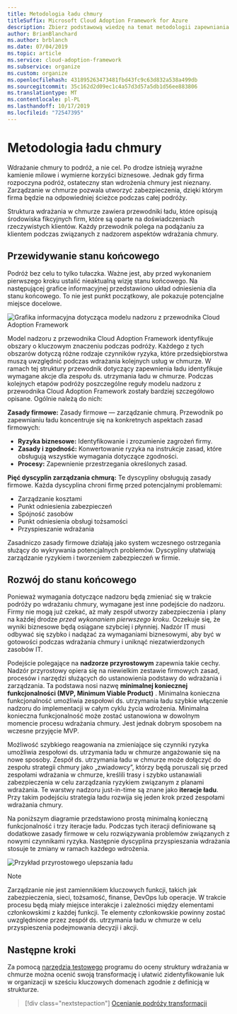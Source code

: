 ```yaml
---
title: Metodologia ładu chmury
titleSuffix: Microsoft Cloud Adoption Framework for Azure
description: Zbierz podstawową wiedzę na temat metodologii zapewniania ładu w chmurze w ramach przewodnika Cloud Adoption Framework.
author: BrianBlanchard
ms.author: brblanch
ms.date: 07/04/2019
ms.topic: article
ms.service: cloud-adoption-framework
ms.subservice: organize
ms.custom: organize
ms.openlocfilehash: 431895263473481fbd43fc9c63d832a538a499db
ms.sourcegitcommit: 35c162d2d09ec1c4a57d3d57a5db1d56ee883806
ms.translationtype: MT
ms.contentlocale: pl-PL
ms.lasthandoff: 10/17/2019
ms.locfileid: "72547395"
---
```

# <a name="cloud-governance-methodology"></a>Metodologia ładu chmury

Wdrażanie chmury to podróż, a nie cel. Po drodze istnieją wyraźne kamienie milowe i wymierne korzyści biznesowe. Jednak gdy firma rozpoczyna podróż, ostateczny stan wdrożenia chmury jest nieznany. Zarządzanie w chmurze pozwala utworzyć zabezpieczenia, dzięki którym firma będzie na odpowiedniej ścieżce podczas całej podróży.

Struktura wdrażania w chmurze zawiera przewodniki ładu, które opisują środowiska fikcyjnych firm, które są oparte na doświadczeniach rzeczywistych klientów. Każdy przewodnik polega na podążaniu za klientem podczas związanych z nadzorem aspektów wdrażania chmury.

## <a name="envision-an-end-state"></a>Przewidywanie stanu końcowego

Podróż bez celu to tylko tułaczka. Ważne jest, aby przed wykonaniem pierwszego kroku ustalić nieaktualną wizję stanu końcowego. Na następującej grafice informacyjnej przedstawiono układ odniesienia dla stanu końcowego. To nie jest punkt początkowy, ale pokazuje potencjalne miejsce docelowe.

![Grafika informacyjna dotycząca modelu nadzoru z przewodnika Cloud Adoption Framework](../_images/operational-transformation-govern-highres.png)

Model nadzoru z przewodnika Cloud Adoption Framework identyfikuje obszary o kluczowym znaczeniu podczas podróży. Każdego z tych obszarów dotyczą różne rodzaje czynników ryzyka, które przedsiębiorstwa muszą uwzględnić podczas wdrażania kolejnych usług w chmurze. W ramach tej struktury przewodnik dotyczący zapewnienia ładu identyfikuje wymagane akcje dla zespołu ds. utrzymania ładu w chmurze. Podczas kolejnych etapów podróży poszczególne reguły modelu nadzoru z przewodnika Cloud Adoption Framework zostały bardziej szczegółowo opisane. Ogólnie należą do nich:

**Zasady firmowe:** Zasady firmowe — zarządzanie chmurą. Przewodnik po zapewnianiu ładu koncentruje się na konkretnych aspektach zasad firmowych:

- **Ryzyka biznesowe:** Identyfikowanie i zrozumienie zagrożeń firmy.
- **Zasady i zgodność:** Konwertowanie ryzyka na instrukcje zasad, które obsługują wszystkie wymagania dotyczące zgodności.
- **Procesy:** Zapewnienie przestrzegania określonych zasad.

**Pięć dyscyplin zarządzania chmurą:** Te dyscypliny obsługują zasady firmowe. Każda dyscyplina chroni firmę przed potencjalnymi problemami:

- Zarządzanie kosztami
- Punkt odniesienia zabezpieczeń
- Spójność zasobów
- Punkt odniesienia obsługi tożsamości
- Przyspieszanie wdrażania

Zasadniczo zasady firmowe działają jako system wczesnego ostrzegania służący do wykrywania potencjalnych problemów. Dyscypliny ułatwiają zarządzanie ryzykiem i tworzeniem zabezpieczeń w firmie.

## <a name="grow-to-the-end-state"></a>Rozwój do stanu końcowego

Ponieważ wymagania dotyczące nadzoru będą zmieniać się w trakcie podróży po wdrażaniu chmury, wymagane jest inne podejście do nadzoru. Firmy nie mogą już czekać, aż mały zespół utworzy zabezpieczenia i plany na każdej drodze *przed wykonaniem pierwszego kroku*. Oczekuje się, że wyniki biznesowe będą osiągane szybciej i płynniej. Nadzór IT musi odbywać się szybko i nadążać za wymaganiami biznesowymi, aby być w gotowości podczas wdrażania chmury i uniknąć niezatwierdzonych zasobów IT.

Podejście polegające na **nadzorze przyrostowym** zapewnia takie cechy. Nadzór przyrostowy opiera się na niewielkim zestawie firmowych zasad, procesów i narzędzi służących do ustanowienia podstawy do wdrażania i zarządzania. Ta podstawa nosi nazwę **minimalnej koniecznej funkcjonalności (MVP, Minimum Viable Product)** . Minimalna konieczna funkcjonalność umożliwia zespołowi ds. utrzymania ładu szybkie włączenie nadzoru do implementacji w całym cyklu życia wdrożenia. Minimalna konieczna funkcjonalność może zostać ustanowiona w dowolnym momencie procesu wdrażania chmury. Jest jednak dobrym sposobem na wczesne przyjęcie MVP.

Możliwość szybkiego reagowania na zmieniające się czynniki ryzyka umożliwia zespołowi ds. utrzymania ładu w chmurze angażowanie się na nowe sposoby. Zespół ds. utrzymania ładu w chmurze może dołączyć do zespołu strategii chmury jako „zwiadowcy”, którzy będą poruszali się przed zespołami wdrażania w chmurze, kreślili trasy i szybko ustanawiali zabezpieczenia w celu zarządzania ryzykiem związanym z planami wdrażania. Te warstwy nadzoru just-in-time są znane jako **iteracje ładu**. Przy takim podejściu strategia ładu rozwija się jeden krok przed zespołami wdrażania chmury.

Na poniższym diagramie przedstawiono prostą minimalną konieczną funkcjonalność i trzy iteracje ładu. Podczas tych iteracji definiowane są dodatkowe zasady firmowe w celu rozwiązywania problemów związanych z nowymi czynnikami ryzyka. Następnie dyscyplina przyspieszania wdrażania stosuje te zmiany w ramach każdego wdrożenia.

![Przykład przyrostowego ulepszania ładu](../_images/govern/incremental-governance-example.png)

> [!NOTE]
> Zarządzanie nie jest zamiennikiem kluczowych funkcji, takich jak zabezpieczenia, sieci, tożsamość, finanse, DevOps lub operacje. W trakcie procesu będą miały miejsce interakcje i zależności między elementami członkowskimi z każdej funkcji. Te elementy członkowskie powinny zostać uwzględnione przez zespół ds. utrzymania ładu w chmurze w celu przyspieszenia podejmowania decyzji i akcji.

## <a name="next-steps"></a>Następne kroki

Za pomocą [narzędzia testowego](https://cafbaseline.com) programu do oceny struktury wdrażania w chmurze można ocenić swoją transformację i ułatwić zidentyfikowanie luk w organizacji w sześciu kluczowych domenach zgodnie z definicją w strukturze.

> [!div class="nextstepaction"]
> [Ocenianie podróży transformacji](./benchmark.md)
